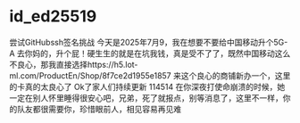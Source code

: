 # id_ed25519
尝试GitHubssh签名挑战
今天是2025年7月9，我在想要不要给中国移动升个5G-A
去你妈的，升个屁！硬生生的就是在坑我钱，真是受不了了，既然中国移动这么不良心，那我直接选择https://h5.lot-ml.com/ProductEn/Shop/8f7ce2d1955e1857
来这个良心的商铺新办一个，这里的卡真的太良心了
Ok了家人们持续更新
114514
在你深夜打使命崩溃的时候，她一定在别人怀里睡得很安心吧，兄弟，死了就报点，别等消息了，这里不一样，你的队友都很需要你，珍惜眼前人，相见容易再见难